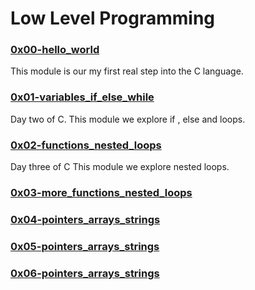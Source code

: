 <h1> Low Level Programming</h1>

### [0x00-hello_world](./0x00-hello_world)

This module is our my first real step into the C language.

### [0x01-variables_if_else_while](./0x01-variables_if_else_while)

Day two of C.
This module we explore if , else and loops.

### [0x02-functions_nested_loops](/0x02-functions_nested_loops)

Day three of C
This module we explore nested loops.

### [0x03-more_functions_nested_loops](/0x03-more_functions_nested_loops)

<placeHolder>

### [0x04-pointers_arrays_strings](/0x04-pointers_arrays_strings)

<place Holder>

### [0x05-pointers_arrays_strings](/0x05-pointers_arrays_strings)

<place holder>

### [0x06-pointers_arrays_strings](/0x06-pointers_arrays_strings)
